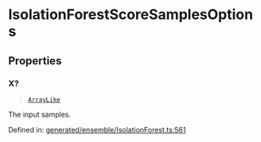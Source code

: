 # IsolationForestScoreSamplesOptions

## Properties

### X?

> [`ArrayLike`](../types/ArrayLike.md)

The input samples.

Defined in:  [generated/ensemble/IsolationForest.ts:561](https://github.com/transitive-bullshit/scikit-learn-ts/blob/122b3c0/packages/sklearn/src/generated/ensemble/IsolationForest.ts#L561)
